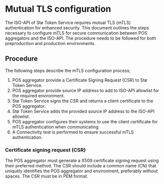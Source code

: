 # Mutual TLS configuration

The ISO-API of Stø Token Service requires mutual TLS (mTLS) authentication for enhanced security. This document outlines
the steps necessary to configure mTLS for secure communication between POS aggregators and the ISO-API. The procedure 
needs to be followed for both preproduction and production environments.

## Procedure

The following steps describe the mTLS configuration process;

1. POS aggregator provide a Certificate Signing Request (CSR) to Stø Token Service.
2. POS aggregator provide source IP address to add to ISO-API allowlist for the required environment.
3. Stø Token Service signs the CSR and returns a client certificate to the POS aggregator.
4. Stø Token Service adds the provided source IP address to the ISO-API allowlist.
5. POS aggregator configures their systems to use the client certificate for mTLS authentication when communicating
6. A Connectivity test is performed to ensure successful mTLS authentication.

### Certificate signing request (CSR)

The POS aggregator must generate a X509 certificate signing request using their preferred method. The CSR should include
a common name (CN) that uniquely identifies the POS aggregator and environment, preferably without spaces. The CSR must
be in PEM format.
